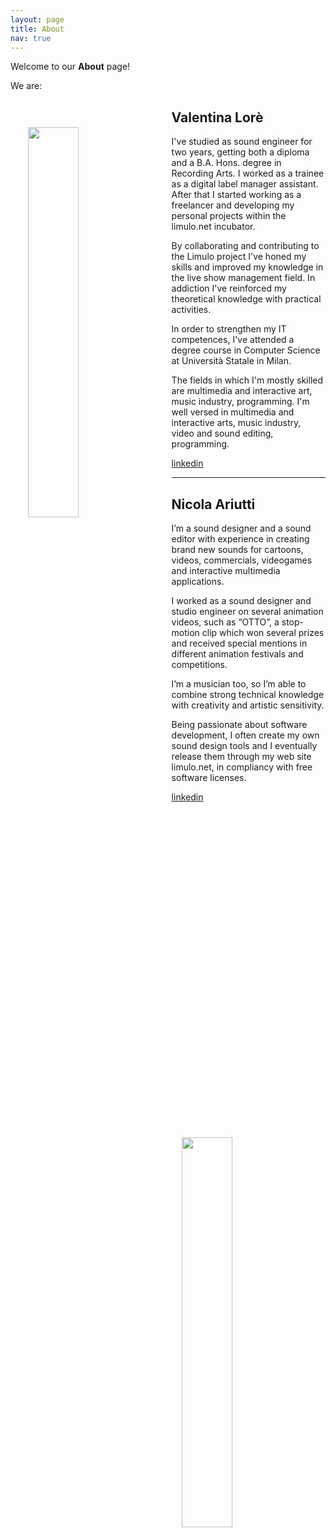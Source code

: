 ```yaml
---
layout: page
title: About
nav: true
---
```


Welcome to our **About** page!

We are:

<div>
<img src="{{site.url}}/assets/images/about/valentina.png" alt="" style="float:left; width:40%; padding:2em;"/>
<h2>Valentina Lorè</h2>

<p>I've studied as sound engineer for two years,  getting both a diploma  and a B.A. Hons. degree in Recording Arts.
I worked as a trainee as a digital label manager assistant. After that I started working as a freelancer and developing my personal projects within the limulo.net incubator.</p>

<p>By collaborating and contributing to the Limulo project I've honed my skills and improved my knowledge in the live show management field. In addiction I've reinforced my theoretical knowledge with practical activities.</p>

<p>In order to strengthen my IT competences, I've attended a degree course in Computer Science at Università Statale in Milan.</p>

<p>The fields in which I'm mostly skilled  are multimedia and interactive art, music industry, programming.
I'm well versed in multimedia and interactive arts, music industry, video and sound editing, programming.</p>

<a href="https://www.linkedin.com/in/valentinalore" target="_blank">linkedin</a>
</div>

<hr class="clear" />


<div>
<img src="{{site.url}}/assets/images/about/nicola.png" alt="" style="float:right; width:40%; padding:2em;"/>
<h2>Nicola Ariutti</h2>

<p>I’m a sound designer and a sound editor with experience in creating brand new sounds for cartoons, videos, commercials,
videogames and interactive multimedia applications.</p>

<p>I worked as a sound designer and studio engineer on several animation videos, such as “OTTO”, a stop-motion clip which
won several prizes and received special mentions in different animation festivals and competitions.</p>

<p>I’m a musician too, so I’m able to combine strong technical knowledge with creativity and artistic sensitivity.</p>

<p>Being passionate about software development, I often create my own sound design tools and I eventually release them
through my web site limulo.net, in compliancy with free software licenses.</p>

<a href="https://www.linkedin.com/in/nicolaariutti" target="_blank">linkedin</a>
</div>
